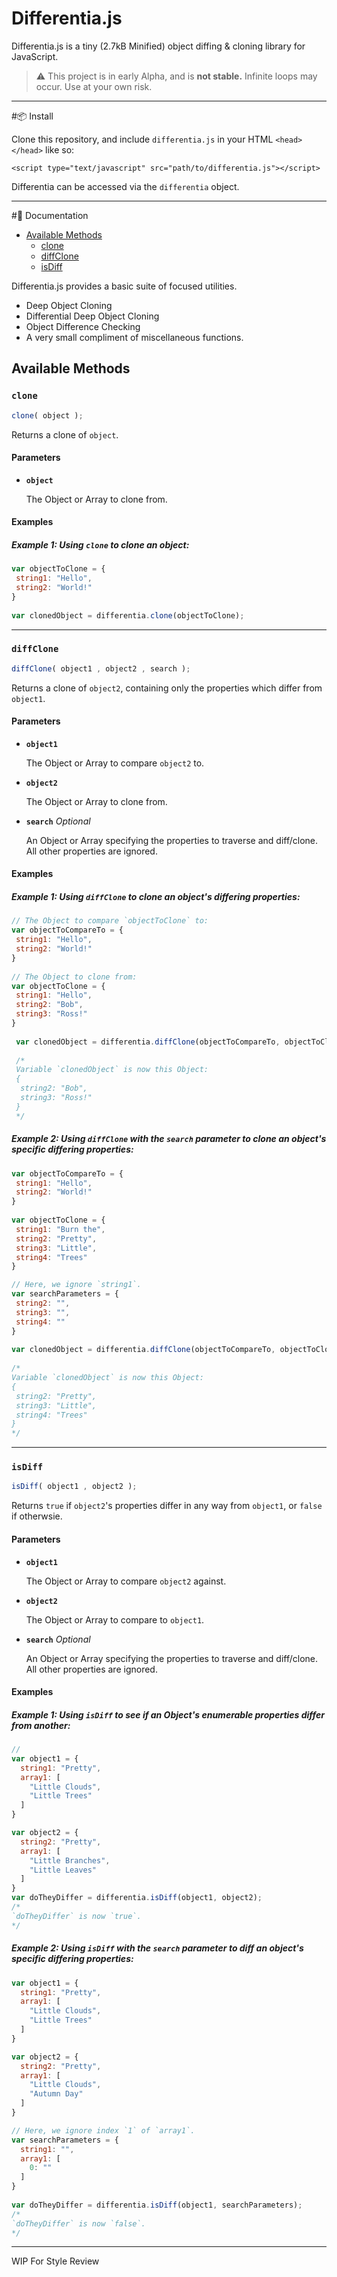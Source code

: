 Differentia.js
===
Differentia.js is a tiny (2.7kB Minified) object diffing & cloning library for JavaScript.
>:warning: This project is in early Alpha, and is **not stable.** Infinite loops may occur. Use at your own risk.

---
#:package: Install

Clone this repository, and include `differentia.js` in your HTML `<head></head>` like so:

    <script type="text/javascript" src="path/to/differentia.js"></script>

Differentia can be accessed via the `differentia` object.

---
#:closed_book: Documentation

- [Available Methods](#)
	- [clone](#)
	- [diffClone](#)
	- [isDiff](#)

Differentia.js provides a basic suite of focused utilities.

- Deep Object Cloning
- Differential Deep Object Cloning
- Object Difference Checking
- A very small compliment of miscellaneous functions.

## Available Methods
### `clone`
```JavaScript
clone( object );
```
Returns a clone of `object`.

#### Parameters
- **`object`**
 
  The Object or Array to clone from.
 
#### Examples
##### Example 1: **Using `clone` to clone an object:**
```JavaScript
var objectToClone = {
 string1: "Hello",
 string2: "World!"
}
 
var clonedObject = differentia.clone(objectToClone);
```
 
---
### `diffClone`
```JavaScript
diffClone( object1 , object2 , search );
```
Returns a clone of `object2`, containing only the properties which differ from `object1`.

#### Parameters

- **`object1`**

  The Object or Array to compare `object2` to.
 
- **`object2`**
 
  The Object or Array to clone from.
  
- **`search`** *Optional*

  An Object or Array specifying the properties to traverse and diff/clone. All other properties are ignored.
  
#### Examples
##### Example 1: **Using `diffClone` to clone an object's differing properties:**
```JavaScript
// The Object to compare `objectToClone` to:
var objectToCompareTo = {
 string1: "Hello",
 string2: "World!"
}
 
// The Object to clone from:
var objectToClone = {
 string1: "Hello",
 string2: "Bob",
 string3: "Ross!"
}
 
 var clonedObject = differentia.diffClone(objectToCompareTo, objectToClone);
 
 /*
 Variable `clonedObject` is now this Object:
 {
  string2: "Bob",
  string3: "Ross!"
 }
 */
 ```
 
##### Example 2: **Using `diffClone` with the `search` parameter to clone an object's *specific* differing properties:**
```JavaScript
var objectToCompareTo = {
 string1: "Hello",
 string2: "World!"
}
 
var objectToClone = {
 string1: "Burn the",
 string2: "Pretty",
 string3: "Little",
 string4: "Trees"
}

// Here, we ignore `string1`.
var searchParameters = {
 string2: "",
 string3: "",
 string4: ""
}
 
var clonedObject = differentia.diffClone(objectToCompareTo, objectToClone, searchParameters);
 
/*
Variable `clonedObject` is now this Object:
{
 string2: "Pretty",
 string3: "Little",
 string4: "Trees"
}
*/
```
---

### `isDiff`
```JavaScript
isDiff( object1 , object2 );
```
Returns `true` if `object2`'s properties differ in any way from `object1`, or `false` if otherwsie.

#### Parameters
- **`object1`**
 
  The Object or Array to compare `object2` against.
  
- **`object2`**

  The Object or Array to compare to `object1`.
  
- **`search`** *Optional*

  An Object or Array specifying the properties to traverse and diff/clone. All other properties are ignored.
 
#### Examples
##### Example 1: **Using `isDiff` to see if an Object's enumerable properties differ from another:**
```JavaScript
// 
var object1 = {
  string1: "Pretty",
  array1: [
    "Little Clouds",
    "Little Trees"
  ]
}

var object2 = {
  string2: "Pretty",
  array1: [
    "Little Branches",
    "Little Leaves"
  ]
}
var doTheyDiffer = differentia.isDiff(object1, object2);
/*
`doTheyDiffer` is now `true`.
*/
```

##### Example 2: **Using `isDiff` with the `search` parameter to diff an object's *specific* differing properties:**
```JavaScript
var object1 = {
  string1: "Pretty",
  array1: [
    "Little Clouds",
    "Little Trees"
  ]
}

var object2 = {
  string2: "Pretty",
  array1: [
    "Little Clouds",
    "Autumn Day"
  ]
}

// Here, we ignore index `1` of `array1`.
var searchParameters = {
  string1: "",
  array1: [
    0: ""
  ] 
}
 
var doTheyDiffer = differentia.isDiff(object1, searchParameters);
/*
`doTheyDiffer` is now `false`.
*/
```
---
WIP For Style Review
